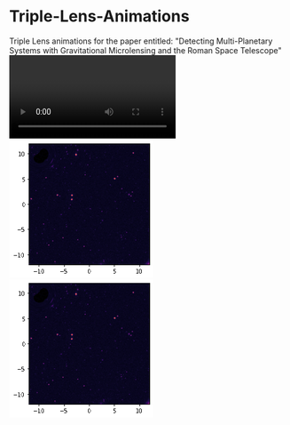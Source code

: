 # Triple-Lens-Animations
Triple Lens animations for the paper entitled: "Detecting Multi-Planetary Systems with Gravitational Microlensing and the Roman Space Telescope"
![](hhttps://github.com/AstroFatheddin/Triple-Lens-Animations/raw/main/Figure%202%20Animation.mp4)
![](https://github.com/AstroFatheddin/BlackHole-Lensing-Simulation/blob/main/BH%20Lens.gif)
![](https://github.com/AstroFatheddin/BlackHole-Lensing-Simulation/blob/main/BH%20Lens.gif)
